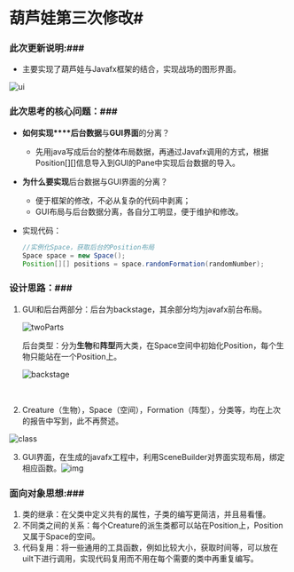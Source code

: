 # 葫芦娃第三次修改#

### 此次更新说明:###

- 主要实现了葫芦娃与Javafx框架的结合，实现战场的图形界面。

![ui](https://github.com/turncoat54/java-2018f-homework/blob/master/20180925/images/ui.png)



### 此次思考的核心问题：###

- **如何实现****后台数据**与**GUI界面**的分离？

  - 先用java写成后台的整体布局数据，再通过Javafx调用的方式，根据Position\[\]\[\]信息导入到GUI的Pane中实现后台数据的导入。

- **为什么要实现**后台数据与GUI界面的分离？

  - 便于框架的修改，不必从复杂的代码中剥离；
  - GUI布局与后台数据分离，各自分工明显，便于维护和修改。

- 实现代码：

  ```Java
  //实例化Space，获取后台的Position布局
  Space space = new Space();
  Position[][] positions = space.randomFormation(randomNumber);
  ```





### 设计思路：###

1. GUI和后台两部分：后台为backstage，其余部分均为javafx前台布局。

   ![twoParts](https://github.com/turncoat54/java-2018f-homework/blob/master/20180925/images/twoParts.png)

   后台类型：分为**生物**和**阵型**两大类，在Space空间中初始化Position，每个生物只能站在一个Position上。

   ![backstage](https://github.com/turncoat54/java-2018f-homework/blob/master/20180925/images/backstage.png)

   ​

2. Creature（生物），Space（空间），Formation（阵型），分类等，均在上次的报告中写到，此不再赘述。

![class](https://github.com/turncoat54/java-2018f-homework/blob/master/20180925/images/class.png)





3. GUI界面，在生成的javafx工程中，利用SceneBuilder对界面实现布局，绑定相应函数。![img](https://github.com/turncoat54/java-2018f-homework/blob/master/20180925/images/gui.png)







### 面向对象思想:###

1. 类的继承：在父类中定义共有的属性，子类的编写更简洁，并且易看懂。
2. 不同类之间的关系：每个Creature的派生类都可以站在Position上，Position又属于Space的空间。
3. 代码复用：将一些通用的工具函数，例如比较大小，获取时间等，可以放在uilt下进行调用，实现代码复用而不用在每个需要的类中再重复编写。